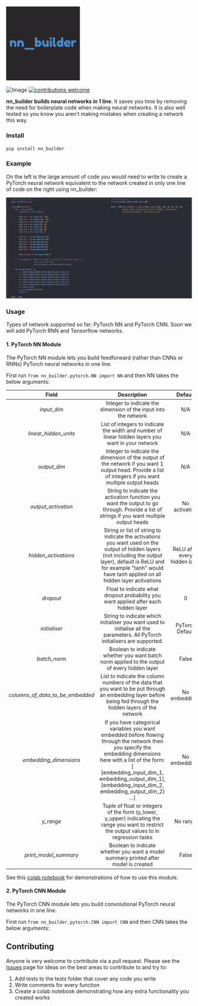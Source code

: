 ![nn_builder](miscellaneous/material_for_readme/nn_builder.png)



![Image](https://travis-ci.org/p-christ/nn_builder.svg?branch=master) [![contributions welcome](https://img.shields.io/badge/contributions-welcome-brightgreen.svg?style=flat)](https://github.com/dwyl/esta/issues)


**nn_builder builds neural networks in 1 line**. It saves you time by removing the need for boilerplate code when making neural networks. 
It is also well tested so you know you aren't making mistakes when creating a network this way. 

### Install

`pip install nn_builder`

### Example

On the left is the large amount of code you would need to write to create a PyTorch neural network equivalent to the network
 created in only one line of code on the right using nn_builder: 

![Screenshot](miscellaneous/material_for_readme/more_complicated_use_case.png)

### Usage

Types of network supported so far: PyTorch NN and PyTorch CNN. Soon we will add PyTorch RNN and Tensorflow networks. 

#### 1. PyTorch NN Module

The PyTorch NN module lets you build feedforward (rather than CNNs or RNNs) PyTorch neural networks in one line. 

First run `from nn_builder.pytorch.NN import NN` and then NN takes the below arguments:

| Field | Description | Default |
| :---: | :----------: | :---: |
| *input_dim*| Integer to indicate the dimension of the input into the network | N/A |
| *linear_hidden_units* | List of integers to indicate the width and number of linear hidden layers you want in your network | N/A |
| *output_dim* | Integer to indicate the dimension of the output of the network if you want 1 output head. Provide a list of integers if you want multiple output heads | N/A |                      
| *output_activation* | String to indicate the activation function you want the output to go through. Provide a list of strings if you want multiple output heads | No activation |                              
| *hidden_activations* | String or list of string to indicate the activations you want used on the output of hidden layers (not including the output layer), default is ReLU and for example "tanh" would have tanh applied on all hidden layer activations | ReLU after every hidden layer |
| *dropout* | Float to indicate what dropout probability you want applied after each hidden layer | 0 |
| *initialiser* | String to indicate which initialiser you want used to initialise all the parameters. All PyTorch initialisers are supported. | PyTorch Default |
| *batch_norm* | Boolean to indicate whether you want batch norm applied to the output of every hidden layer | False |
| *columns_of_data_to_be_embedded* | List to indicate the column numbers of the data that you want to be put through an embedding layer before being fed through the hidden layers of the network | No embeddings |
| *embedding_dimensions* | If you have categorical variables you want embedded before flowing through the network then you specify the embedding dimensions here with a list of the form: [ [embedding_input_dim_1, embedding_output_dim_1], [embedding_input_dim_2, embedding_output_dim_2] ...] | No embeddings |
| *y_range* | Tuple of float or integers of the form (y_lower, y_upper) indicating the range you want to restrict the output values to in regression tasks | No range |
| *print_model_summary* | Boolean to indicate whether you want a model summary printed after model is created | False |

See this [colab notebook](https://colab.research.google.com/drive/1abxTEaUrJqbTuk8e8tOa3y9DYQQVrF_N) for demonstrations 
of how to use this module.  

#### 2. PyTorch CNN Module

The PyTorch CNN module lets you build convolutional PyTorch neural networks in one line. 

First run `from nn_builder.pytorch.CNN import CNN` and then CNN takes the below arguments:


## Contributing

Anyone is very welcome to contribute via a pull request. Please see the [Issues](https://github.com/p-christ/nn_builder/issues) 
page for ideas on the best areas to contribute to and try to:
1. Add tests to the tests folder that cover any code you write
1. Write comments for every function
1. Create a colab notebook demonstrating how any extra functionality you created works 

 

